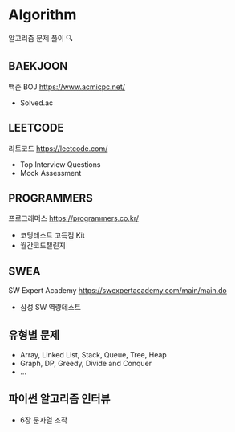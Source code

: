# Algorithm
알고리즘 문제 풀이 🔍

## BAEKJOON
백준 BOJ
https://www.acmicpc.net/
- Solved.ac

## LEETCODE
리트코드
https://leetcode.com/
- Top Interview Questions
- Mock Assessment

## PROGRAMMERS
프로그래머스
https://programmers.co.kr/
- 코딩테스트 고득점 Kit
- 월간코드챌린지

## SWEA
SW Expert Academy
https://swexpertacademy.com/main/main.do
- 삼성 SW 역량테스트

## 유형별 문제
- Array, Linked List, Stack, Queue, Tree, Heap
- Graph, DP, Greedy, Divide and Conquer
- ...

## 파이썬 알고리즘 인터뷰
- 6장 문자열 조작
